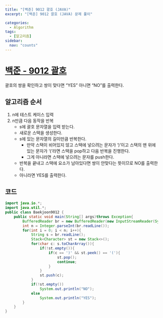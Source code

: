 ```yaml
---
title: "[백준] 9012 괄호 (JAVA)"
excerpt: "[백준] 9012 괄호 (JAVA) 문제 풀이"

categories:
  - Algorithm
tags:
  - [알고리즘]
sidebar:
  nav: "counts"
---
```


# [백준 - 9012 괄호](https://www.acmicpc.net/problem/9012)

괄호의 쌍을 확인하고 쌍이 맞다면 “YES” 아니면 “NO”를 출력한다.

## 알고리즘 순서

1. n에 테스트 케이스 입력
2. n만큼 다음 동작을 반복
   - s에 괄호 문자열을 입력 받는다.
   - 새로운 스택을 생성한다.
   - s에 있는 문자열의 길이만큼 반복한다.
     - 만약 스택이 비어있지 않고 스택에 넣으려는 문자가 ‘)’이고 스택의 맨 위에 있는 문자가 ‘(’라면 스택을 pop하고 다음 반복을 진행한다.
     - 그게 아니라면 스택에 넣으려는 문자를 push한다.
   - 반복을 끝내고 스택에 요소가 남아있다면 쌍이 안맞다는 뜻이므로 NO를 출력한다.
   - 아니라면 YES를 출력한다.

## 코드

```java
import java.io.*;
import java.util.*;
public class Baekjoon9012 {
    public static void main(String[] args)throws Exception{
        BufferedReader br = new BufferedReader(new InputStreamReader(System.in));
        int n = Integer.parseInt(br.readLine());
        for(int i = 0; i < n; i++){
            String s = br.readLine();
            Stack<Character> st = new Stack<>();
            for(char c: s.toCharArray()){
                if(!st.empty()){
                    if(c == ')' && st.peek() == '('){
                        st.pop();
                        continue;
                    }
                }
                st.push(c);
            }
            if(!st.empty())
                System.out.println("NO");
            else
                System.out.println("YES");
        }
    }
}
```
